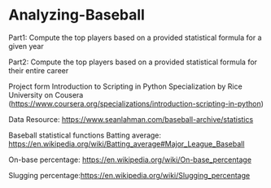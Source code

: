 # Analyzing-Baseball
Part1: Compute the top players based on a provided statistical formula for a given year

Part2: Compute the top players based on a provided statistical formula for their entire career

Project form Introduction to Scripting in Python Specialization by Rice University on Cousera
(https://www.coursera.org/specializations/introduction-scripting-in-python)

Data Resource: https://www.seanlahman.com/baseball-archive/statistics

Baseball statistical functions
Batting average: https://en.wikipedia.org/wiki/Batting_average#Major_League_Baseball

On-base percentage: https://en.wikipedia.org/wiki/On-base_percentage

Slugging percentage:https://en.wikipedia.org/wiki/Slugging_percentage


